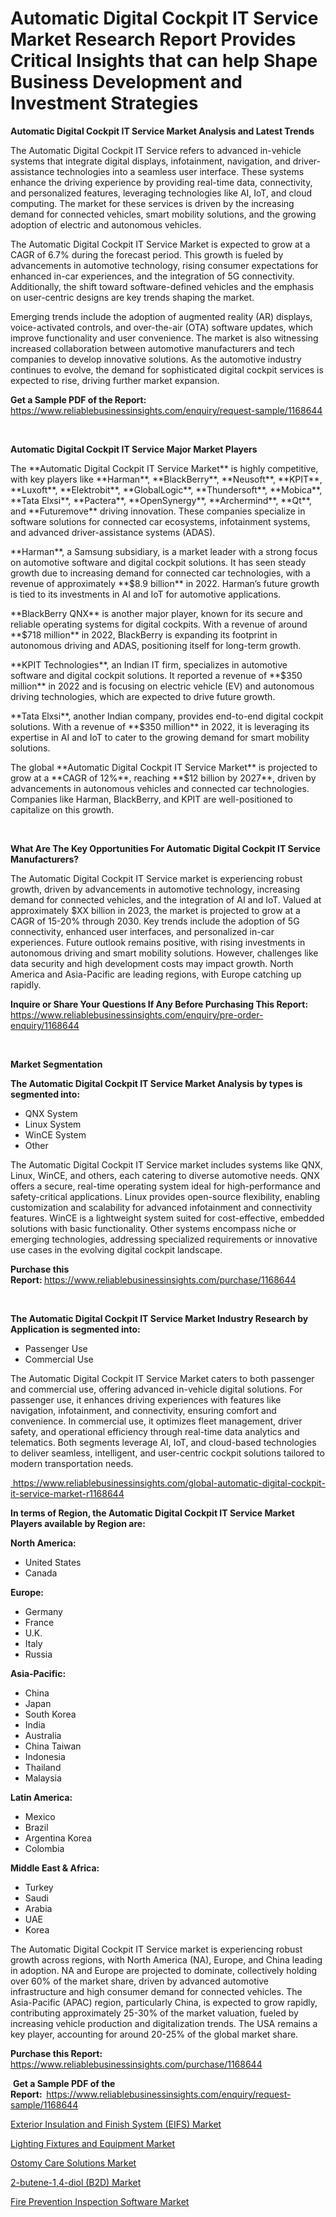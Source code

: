 <p><h1>Automatic Digital Cockpit IT Service Market Research Report Provides Critical Insights that can help Shape Business Development and Investment Strategies</h1></p><p><strong>Automatic Digital Cockpit IT Service Market Analysis and Latest Trends</strong></p>
<p><p>The Automatic Digital Cockpit IT Service refers to advanced in-vehicle systems that integrate digital displays, infotainment, navigation, and driver-assistance technologies into a seamless user interface. These systems enhance the driving experience by providing real-time data, connectivity, and personalized features, leveraging technologies like AI, IoT, and cloud computing. The market for these services is driven by the increasing demand for connected vehicles, smart mobility solutions, and the growing adoption of electric and autonomous vehicles.</p><p>The Automatic Digital Cockpit IT Service Market is expected to grow at a CAGR of 6.7% during the forecast period. This growth is fueled by advancements in automotive technology, rising consumer expectations for enhanced in-car experiences, and the integration of 5G connectivity. Additionally, the shift toward software-defined vehicles and the emphasis on user-centric designs are key trends shaping the market.</p><p>Emerging trends include the adoption of augmented reality (AR) displays, voice-activated controls, and over-the-air (OTA) software updates, which improve functionality and user convenience. The market is also witnessing increased collaboration between automotive manufacturers and tech companies to develop innovative solutions. As the automotive industry continues to evolve, the demand for sophisticated digital cockpit services is expected to rise, driving further market expansion.</p></p>
<p><strong>Get a Sample PDF of the Report:&nbsp;</strong> <a href="https://www.reliablebusinessinsights.com/enquiry/request-sample/1168644?utm_campaign=1873&utm_medium=2&utm_source=Github&utm_content=ia&utm_term=20012025&utm_id=automatic-digital-cockpit-it-service">https://www.reliablebusinessinsights.com/enquiry/request-sample/1168644</a></p>
<p>&nbsp;</p>
<p><strong>Automatic Digital Cockpit IT Service Major Market Players</strong></p>
<p><p>The **Automatic Digital Cockpit IT Service Market** is highly competitive, with key players like **Harman**, **BlackBerry**, **Neusoft**, **KPIT**, **Luxoft**, **Elektrobit**, **GlobalLogic**, **Thundersoft**, **Mobica**, **Tata Elxsi**, **Pactera**, **OpenSynergy**, **Archermind**, **Qt**, and **Futuremove** driving innovation. These companies specialize in software solutions for connected car ecosystems, infotainment systems, and advanced driver-assistance systems (ADAS).</p><p>**Harman**, a Samsung subsidiary, is a market leader with a strong focus on automotive software and digital cockpit solutions. It has seen steady growth due to increasing demand for connected car technologies, with a revenue of approximately **$8.9 billion** in 2022. Harman’s future growth is tied to its investments in AI and IoT for automotive applications.</p><p>**BlackBerry QNX** is another major player, known for its secure and reliable operating systems for digital cockpits. With a revenue of around **$718 million** in 2022, BlackBerry is expanding its footprint in autonomous driving and ADAS, positioning itself for long-term growth.</p><p>**KPIT Technologies**, an Indian IT firm, specializes in automotive software and digital cockpit solutions. It reported a revenue of **$350 million** in 2022 and is focusing on electric vehicle (EV) and autonomous driving technologies, which are expected to drive future growth.</p><p>**Tata Elxsi**, another Indian company, provides end-to-end digital cockpit solutions. With a revenue of **$350 million** in 2022, it is leveraging its expertise in AI and IoT to cater to the growing demand for smart mobility solutions.</p><p>The global **Automatic Digital Cockpit IT Service Market** is projected to grow at a **CAGR of 12%**, reaching **$12 billion by 2027**, driven by advancements in autonomous vehicles and connected car technologies. Companies like Harman, BlackBerry, and KPIT are well-positioned to capitalize on this growth.</p></p>
<p>&nbsp;</p>
<p><strong>What Are The Key Opportunities For Automatic Digital Cockpit IT Service Manufacturers?</strong></p>
<p><p>The Automatic Digital Cockpit IT Service market is experiencing robust growth, driven by advancements in automotive technology, increasing demand for connected vehicles, and the integration of AI and IoT. Valued at approximately $XX billion in 2023, the market is projected to grow at a CAGR of 15-20% through 2030. Key trends include the adoption of 5G connectivity, enhanced user interfaces, and personalized in-car experiences. Future outlook remains positive, with rising investments in autonomous driving and smart mobility solutions. However, challenges like data security and high development costs may impact growth. North America and Asia-Pacific are leading regions, with Europe catching up rapidly.</p></p>
<p><strong>Inquire or Share Your Questions If Any Before Purchasing This Report:</strong> <a href="https://www.reliablebusinessinsights.com/enquiry/pre-order-enquiry/1168644?utm_campaign=1873&utm_medium=2&utm_source=Github&utm_content=ia&utm_term=20012025&utm_id=automatic-digital-cockpit-it-service">https://www.reliablebusinessinsights.com/enquiry/pre-order-enquiry/1168644</a></p>
<p>&nbsp;</p>
<p><strong>Market Segmentation</strong></p>
<p><strong>The Automatic Digital Cockpit IT Service Market Analysis by types is segmented into:</strong></p>
<p><ul><li>QNX System</li><li>Linux System</li><li>WinCE System</li><li>Other</li></ul></p>
<p><p>The Automatic Digital Cockpit IT Service market includes systems like QNX, Linux, WinCE, and others, each catering to diverse automotive needs. QNX offers a secure, real-time operating system ideal for high-performance and safety-critical applications. Linux provides open-source flexibility, enabling customization and scalability for advanced infotainment and connectivity features. WinCE is a lightweight system suited for cost-effective, embedded solutions with basic functionality. Other systems encompass niche or emerging technologies, addressing specialized requirements or innovative use cases in the evolving digital cockpit landscape.</p></p>
<p><strong>Purchase this Report:&nbsp;</strong><a href="https://www.reliablebusinessinsights.com/purchase/1168644?utm_campaign=1873&utm_medium=2&utm_source=Github&utm_content=ia&utm_term=20012025&utm_id=automatic-digital-cockpit-it-service">https://www.reliablebusinessinsights.com/purchase/1168644</a></p>
<p>&nbsp;</p>
<p><strong>The Automatic Digital Cockpit IT Service Market Industry Research by Application is segmented into:</strong></p>
<p><ul><li>Passenger Use</li><li>Commercial Use</li></ul></p>
<p><p>The Automatic Digital Cockpit IT Service Market caters to both passenger and commercial use, offering advanced in-vehicle digital solutions. For passenger use, it enhances driving experiences with features like navigation, infotainment, and connectivity, ensuring comfort and convenience. In commercial use, it optimizes fleet management, driver safety, and operational efficiency through real-time data analytics and telematics. Both segments leverage AI, IoT, and cloud-based technologies to deliver seamless, intelligent, and user-centric cockpit solutions tailored to modern transportation needs.</p></p>
<p><a href="https://www.reliablebusinessinsights.com/global-automatic-digital-cockpit-it-service-market-r1168644?utm_campaign=1873&utm_medium=2&utm_source=Github&utm_content=ia&utm_term=20012025&utm_id=automatic-digital-cockpit-it-service">&nbsp;https://www.reliablebusinessinsights.com/global-automatic-digital-cockpit-it-service-market-r1168644</a></p>
<p><strong>In terms of Region, the Automatic Digital Cockpit IT Service Market Players available by Region are:</strong></p>
<p>
    <p> <strong> North America: </strong>
        <ul>
            <li>United States</li>
            <li>Canada</li>
        </ul>
        </p> 
    <p> <strong> Europe: </strong>
        <ul>
            <li>Germany</li>
            <li>France</li>
            <li>U.K.</li>
            <li>Italy</li>
            <li>Russia</li>
        </ul>
        </p> 
    <p> <strong> Asia-Pacific: </strong>
        <ul>
            <li>China</li>
            <li>Japan</li>
            <li>South Korea</li>
            <li>India</li>
            <li>Australia</li>
            <li>China Taiwan</li>
            <li>Indonesia</li>
            <li>Thailand</li>
            <li>Malaysia</li>
        </ul>
        </p> 
    <p> <strong> Latin America: </strong>
        <ul>
            <li>Mexico</li>
            <li>Brazil</li>
            <li>Argentina Korea</li>
            <li>Colombia</li>
        </ul>
        </p> 
    <p> <strong> Middle East & Africa: </strong>
        <ul>
            <li>Turkey</li>
            <li>Saudi</li>
            <li>Arabia</li>
            <li>UAE</li>
            <li>Korea</li>
        </ul>
    </p>
    </p>
<p><p>The Automatic Digital Cockpit IT Service market is experiencing robust growth across regions, with North America (NA), Europe, and China leading in adoption. NA and Europe are projected to dominate, collectively holding over 60% of the market share, driven by advanced automotive infrastructure and high consumer demand for connected vehicles. The Asia-Pacific (APAC) region, particularly China, is expected to grow rapidly, contributing approximately 25-30% of the market valuation, fueled by increasing vehicle production and digitalization trends. The USA remains a key player, accounting for around 20-25% of the global market share.</p></p>
<p><strong>Purchase this Report: </strong><a href="https://www.reliablebusinessinsights.com/purchase/1168644?utm_campaign=1873&utm_medium=2&utm_source=Github&utm_content=ia&utm_term=20012025&utm_id=automatic-digital-cockpit-it-service">https://www.reliablebusinessinsights.com/purchase/1168644</a></p>
<p>&nbsp;<strong>Get a Sample PDF of the Report:&nbsp;&nbsp;</strong><a href="https://www.reliablebusinessinsights.com/enquiry/request-sample/1168644?utm_campaign=1873&utm_medium=2&utm_source=Github&utm_content=ia&utm_term=20012025&utm_id=automatic-digital-cockpit-it-service">https://www.reliablebusinessinsights.com/enquiry/request-sample/1168644</a></p>
<p><strong></strong></p>
<p><p><a href="https://www.linkedin.com/pulse/providing-industry-analysis-andforecasts-between-2025-v9avc?utm_campaign=1873&utm_medium=2&utm_source=Github&utm_content=ia&utm_term=20012025&utm_id=automatic-digital-cockpit-it-service">Exterior Insulation and Finish System (EIFS) Market</a></p><p><a href="https://github.com/triattwood9919/Market-Research-Report-List-1/blob/main/lighting-fixtures-and-equipment-market.md?utm_campaign=1873&utm_medium=2&utm_source=Github&utm_content=ia&utm_term=20012025&utm_id=automatic-digital-cockpit-it-service">Lighting Fixtures and Equipment Market</a></p><p><a href="https://www.linkedin.com/pulse/ostomy-care-solutions-market-outlook-from-2025-2032-size-slync?utm_campaign=1873&utm_medium=2&utm_source=Github&utm_content=ia&utm_term=20012025&utm_id=automatic-digital-cockpit-it-service">Ostomy Care Solutions Market</a></p><p><a href="https://github.com/stillsfloria19981/Market-Research-Report-List-1/blob/main/2-butene-14-diol-b2d-market.md?utm_campaign=1873&utm_medium=2&utm_source=Github&utm_content=ia&utm_term=20012025&utm_id=automatic-digital-cockpit-it-service">2-butene-1,4-diol (B2D) Market</a></p><p><a href="https://www.linkedin.com/pulse/fire-prevention-inspection-software-market-research-report-exploring-jhnjf?utm_campaign=1873&utm_medium=2&utm_source=Github&utm_content=ia&utm_term=20012025&utm_id=automatic-digital-cockpit-it-service">Fire Prevention Inspection Software Market</a></p></p>